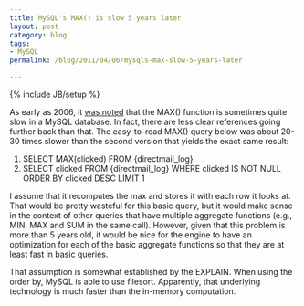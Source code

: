```yaml
---
title: MySQL's MAX() is slow 5 years later
layout: post
category: blog
tags:
- MySQL
permalink: /blog/2011/04/06/mysqls-max-slow-5-years-later

---
```

{% include JB/setup %}
<div id="node-109" class="node node-blog node-promoted">
  <div class="content clearfix">
    <div class="field field-name-body field-type-text-with-summary field-label-hidden"><div class="field-items"><div class="field-item even"><p>As early as 2006, it <a href="http://forums.mysql.com/read.php?24,83639,83639#msg-83639">was noted</a> that the MAX() function is sometimes quite slow in a MySQL database. In fact, there are less clear references going further back than that. The easy-to-read MAX() query below was about 20-30 times slower than the second version that yields the exact same result:</p>
<ol><li>
		SELECT MAX(clicked) FROM {directmail_log}</li>
	<li>
		SELECT clicked FROM {directmail_log} WHERE clicked IS NOT NULL ORDER BY clicked DESC LIMIT 1</li>
</ol><p>I assume that it recomputes the max and stores it with each row it looks at. That would be pretty wasteful for this basic query, but it would make sense in the context of other queries that have multiple aggregate functions (e.g., MIN, MAX and SUM in the same call). However, given that this problem is more than 5 years old, it would be nice for the engine to have an optimization for each of the basic aggregate functions so that they are at least fast in basic queries.</p>
<p>That assumption is somewhat established by the EXPLAIN. When using the order by, MySQL is able to use filesort. Apparently, that underlying technology is much faster than the in-memory computation.</p>
</div></div></div>  </div>
</div>

